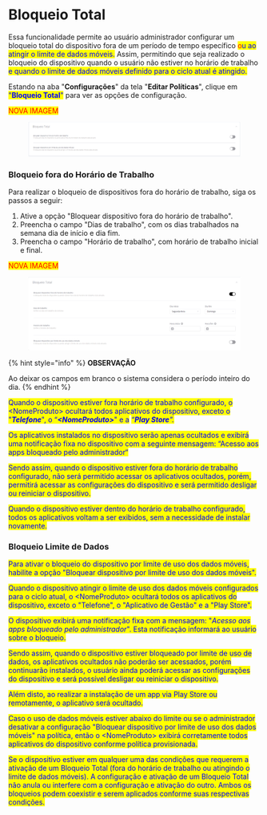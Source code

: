 # Bloqueio Total

Essa funcionalidade permite ao usuário administrador configurar um bloqueio total do dispositivo fora de um período de tempo específico <mark style="color:red;">o</mark><mark style="color:blue;">u ao atingir o limite de dados móveis.</mark> Assim, permitindo que seja realizado o bloqueio do dispositivo quando o usuário não estiver no horário de trabalho <mark style="color:blue;">e quando o limite de dados móveis definido para o ciclo atual é atingido.</mark>

Estando na aba "**Configurações**" da tela "**Editar Políticas**", clique em <mark style="color:blue;">"</mark><mark style="color:blue;">**Bloqueio Total**</mark><mark style="color:blue;">"</mark> para ver as opções de configuração.

<mark style="color:red;">NOVA IMAGEM</mark>

<figure><img src="../../../../../.gitbook/assets/image (249).png" alt=""><figcaption></figcaption></figure>

### Bloqueio fora do Horário de Trabalho

Para realizar o bloqueio de dispositivos fora do horário de trabalho, siga os passos a seguir:

1. Ative a opção "Bloquear dispositivo fora do horário de trabalho".
2. Preencha o campo "Dias de trabalho", com os dias trabalhados na semana dia de início e dia fim.
3. Preencha o campo "Horário de trabalho", com horário de trabalho inicial e final.

<mark style="color:red;">NOVA IMAGEM</mark>

<figure><img src="../../../../../.gitbook/assets/image (6).png" alt=""><figcaption></figcaption></figure>

{% hint style="info" %}
**OBSERVAÇÃO**

Ao deixar os campos em branco o sistema considera o período inteiro do dia.
{% endhint %}

<mark style="color:blue;">Quando o dispositivo estiver fora horário de trabalho configurado, o \<NomeProduto> ocultará todos aplicativos do dispositivo, exceto o "</mark>_<mark style="color:blue;">**Telefone**</mark>_<mark style="color:blue;">", o “</mark>_<mark style="color:blue;">**\<NomeProduto>**</mark>_<mark style="color:blue;">" e a</mark> <mark style="color:blue;"></mark>_<mark style="color:blue;">“</mark><mark style="color:blue;">**Play Store**</mark><mark style="color:blue;">".</mark>_

<mark style="color:blue;">Os aplicativos instalados no dispositivo serão apenas ocultados e exibirá uma notificação fixa no dispositivo com a seguinte mensagem: “Acesso aos apps bloqueado pelo administrador“</mark>

<mark style="color:blue;">Sendo assim, quando o dispositivo estiver fora do horário de trabalho configurado, não será permitido acessar os aplicativos ocultados, porém, permitirá acessar as configurações do dispositivo e será permitido desligar ou reiniciar o dispositivo.</mark>

<mark style="color:blue;">Quando o dispositivo estiver dentro do horário de trabalho configurado, todos os aplicativos voltam a ser exibidos, sem a necessidade de instalar novamente.</mark>

### Bloqueio Limite de Dados

<mark style="color:blue;">Para ativar o bloqueio do dispositivo por limite de uso dos dados móveis, habilite a opção "Bloquear dispositivo por limite de uso dos dados móveis".</mark>

<mark style="color:blue;">Quando o dispositivo atingir o limite de uso dos dados móveis configurados para o ciclo atual, o \<NomeProduto> ocultará todos os aplicativos do dispositivo, exceto o "Telefone", o "Aplicativo de Gestão" e a "Play Store".</mark>

<mark style="color:blue;">O dispositivo exibirá uma notificação fixa com a mensagem: "</mark>_<mark style="color:blue;">Acesso aos apps bloqueado pelo administrador</mark>_<mark style="color:blue;">". Esta notificação informará ao usuário sobre o bloqueio.</mark>

<mark style="color:blue;">Sendo assim, quando o dispositivo estiver bloqueado por limite de uso de dados, os aplicativos ocultados não poderão ser acessados, porém continuarão instalados, o usuário ainda poderá acessar as configurações do dispositivo e será possível desligar ou reiniciar o dispositivo.</mark>

<mark style="color:blue;">Além disto, ao realizar a instalação de um app via Play Store ou remotamente, o aplicativo será ocultado.</mark>

<mark style="color:blue;">Caso o uso de dados móveis estiver abaixo do limite ou se o administrador desativar a configuração "Bloquear dispositivo por limite de uso dos dados móveis" na política, então o \<NomeProduto> exibirá corretamente todos aplicativos do dispositivo conforme política provisionada.</mark>

<mark style="color:blue;">Se o dispositivo estiver em qualquer uma das condições que requerem a ativação de um Bloqueio Total (fora do horário de trabalho ou atingindo o limite de dados móveis). A configuração e ativação de um Bloqueio Total não anula ou interfere com a configuração e ativação do outro. Ambos os bloqueios podem coexistir e serem aplicados conforme suas respectivas condições.</mark>
